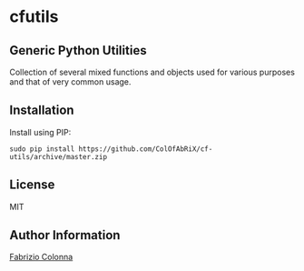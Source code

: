 # cfutils

## Generic Python Utilities

Collection of several mixed functions and objects used for various purposes and that of very common usage.

## Installation

Install using PIP:

```
sudo pip install https://github.com/ColOfAbRiX/cf-utils/archive/master.zip
```

## License

MIT

## Author Information

[Fabrizio Colonna](mailto:colofabrix@tin.it)
